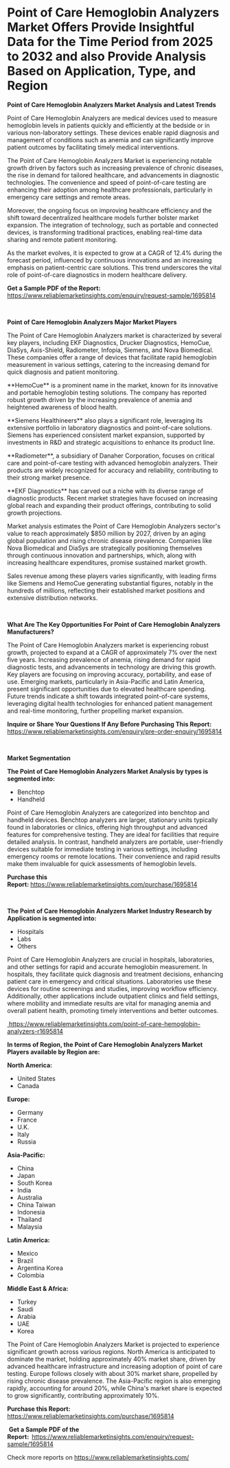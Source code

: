 <p><h1>Point of Care Hemoglobin Analyzers Market Offers Provide Insightful Data for the Time Period from 2025 to 2032 and also Provide Analysis Based on Application, Type, and Region</h1></p><p><strong>Point of Care Hemoglobin Analyzers Market Analysis and Latest Trends</strong></p>
<p><p>Point of Care Hemoglobin Analyzers are medical devices used to measure hemoglobin levels in patients quickly and efficiently at the bedside or in various non-laboratory settings. These devices enable rapid diagnosis and management of conditions such as anemia and can significantly improve patient outcomes by facilitating timely medical interventions.</p><p>The Point of Care Hemoglobin Analyzers Market is experiencing notable growth driven by factors such as increasing prevalence of chronic diseases, the rise in demand for tailored healthcare, and advancements in diagnostic technologies. The convenience and speed of point-of-care testing are enhancing their adoption among healthcare professionals, particularly in emergency care settings and remote areas. </p><p>Moreover, the ongoing focus on improving healthcare efficiency and the shift toward decentralized healthcare models further bolster market expansion. The integration of technology, such as portable and connected devices, is transforming traditional practices, enabling real-time data sharing and remote patient monitoring.</p><p>As the market evolves, it is expected to grow at a CAGR of 12.4% during the forecast period, influenced by continuous innovations and an increasing emphasis on patient-centric care solutions. This trend underscores the vital role of point-of-care diagnostics in modern healthcare delivery.</p></p>
<p><strong>Get a Sample PDF of the Report:&nbsp;</strong> <a href="https://www.reliablemarketinsights.com/enquiry/request-sample/1695814?utm_campaign=1887&utm_medium=2&utm_source=Github&utm_content=ia&utm_term=08012025&utm_id=point-of-care-hemoglobin-analyzers">https://www.reliablemarketinsights.com/enquiry/request-sample/1695814</a></p>
<p>&nbsp;</p>
<p><strong>Point of Care Hemoglobin Analyzers Major Market Players</strong></p>
<p><p>The Point of Care Hemoglobin Analyzers market is characterized by several key players, including EKF Diagnostics, Drucker Diagnostics, HemoCue, DiaSys, Axis-Shield, Radiometer, Infopia, Siemens, and Nova Biomedical. These companies offer a range of devices that facilitate rapid hemoglobin measurement in various settings, catering to the increasing demand for quick diagnosis and patient monitoring.</p><p>**HemoCue** is a prominent name in the market, known for its innovative and portable hemoglobin testing solutions. The company has reported robust growth driven by the increasing prevalence of anemia and heightened awareness of blood health. </p><p>**Siemens Healthineers** also plays a significant role, leveraging its extensive portfolio in laboratory diagnostics and point-of-care solutions. Siemens has experienced consistent market expansion, supported by investments in R&D and strategic acquisitions to enhance its product line.</p><p>**Radiometer**, a subsidiary of Danaher Corporation, focuses on critical care and point-of-care testing with advanced hemoglobin analyzers. Their products are widely recognized for accuracy and reliability, contributing to their strong market presence.</p><p>**EKF Diagnostics** has carved out a niche with its diverse range of diagnostic products. Recent market strategies have focused on increasing global reach and expanding their product offerings, contributing to solid growth projections.</p><p>Market analysis estimates the Point of Care Hemoglobin Analyzers sector's value to reach approximately $850 million by 2027, driven by an aging global population and rising chronic disease prevalence. Companies like Nova Biomedical and DiaSys are strategically positioning themselves through continuous innovation and partnerships, which, along with increasing healthcare expenditures, promise sustained market growth.</p><p>Sales revenue among these players varies significantly, with leading firms like Siemens and HemoCue generating substantial figures, notably in the hundreds of millions, reflecting their established market positions and extensive distribution networks.</p></p>
<p>&nbsp;</p>
<p><strong>What Are The Key Opportunities For Point of Care Hemoglobin Analyzers Manufacturers?</strong></p>
<p><p>The Point of Care Hemoglobin Analyzers market is experiencing robust growth, projected to expand at a CAGR of approximately 7% over the next five years. Increasing prevalence of anemia, rising demand for rapid diagnostic tests, and advancements in technology are driving this growth. Key players are focusing on improving accuracy, portability, and ease of use. Emerging markets, particularly in Asia-Pacific and Latin America, present significant opportunities due to elevated healthcare spending. Future trends indicate a shift towards integrated point-of-care systems, leveraging digital health technologies for enhanced patient management and real-time monitoring, further propelling market expansion.</p></p>
<p><strong>Inquire or Share Your Questions If Any Before Purchasing This Report:</strong> <a href="https://www.reliablemarketinsights.com/enquiry/pre-order-enquiry/1695814?utm_campaign=1887&utm_medium=2&utm_source=Github&utm_content=ia&utm_term=08012025&utm_id=point-of-care-hemoglobin-analyzers">https://www.reliablemarketinsights.com/enquiry/pre-order-enquiry/1695814</a></p>
<p>&nbsp;</p>
<p><strong>Market Segmentation</strong></p>
<p><strong>The Point of Care Hemoglobin Analyzers Market Analysis by types is segmented into:</strong></p>
<p><ul><li>Benchtop</li><li>Handheld</li></ul></p>
<p><p>Point of Care Hemoglobin Analyzers are categorized into benchtop and handheld devices. Benchtop analyzers are larger, stationary units typically found in laboratories or clinics, offering high throughput and advanced features for comprehensive testing. They are ideal for facilities that require detailed analysis. In contrast, handheld analyzers are portable, user-friendly devices suitable for immediate testing in various settings, including emergency rooms or remote locations. Their convenience and rapid results make them invaluable for quick assessments of hemoglobin levels.</p></p>
<p><strong>Purchase this Report:&nbsp;</strong><a href="https://www.reliablemarketinsights.com/purchase/1695814?utm_campaign=1887&utm_medium=2&utm_source=Github&utm_content=ia&utm_term=08012025&utm_id=point-of-care-hemoglobin-analyzers">https://www.reliablemarketinsights.com/purchase/1695814</a></p>
<p>&nbsp;</p>
<p><strong>The Point of Care Hemoglobin Analyzers Market Industry Research by Application is segmented into:</strong></p>
<p><ul><li>Hospitals</li><li>Labs</li><li>Others</li></ul></p>
<p><p>Point of Care Hemoglobin Analyzers are crucial in hospitals, laboratories, and other settings for rapid and accurate hemoglobin measurement. In hospitals, they facilitate quick diagnosis and treatment decisions, enhancing patient care in emergency and critical situations. Laboratories use these devices for routine screenings and studies, improving workflow efficiency. Additionally, other applications include outpatient clinics and field settings, where mobility and immediate results are vital for managing anemia and overall patient health, promoting timely interventions and better outcomes.</p></p>
<p><a href="https://www.reliablemarketinsights.com/point-of-care-hemoglobin-analyzers-r1695814?utm_campaign=1887&utm_medium=2&utm_source=Github&utm_content=ia&utm_term=08012025&utm_id=point-of-care-hemoglobin-analyzers">&nbsp;https://www.reliablemarketinsights.com/point-of-care-hemoglobin-analyzers-r1695814</a></p>
<p><strong>In terms of Region, the Point of Care Hemoglobin Analyzers Market Players available by Region are:</strong></p>
<p>
    <p> <strong> North America: </strong>
        <ul>
            <li>United States</li>
            <li>Canada</li>
        </ul>
        </p> 
    <p> <strong> Europe: </strong>
        <ul>
            <li>Germany</li>
            <li>France</li>
            <li>U.K.</li>
            <li>Italy</li>
            <li>Russia</li>
        </ul>
        </p> 
    <p> <strong> Asia-Pacific: </strong>
        <ul>
            <li>China</li>
            <li>Japan</li>
            <li>South Korea</li>
            <li>India</li>
            <li>Australia</li>
            <li>China Taiwan</li>
            <li>Indonesia</li>
            <li>Thailand</li>
            <li>Malaysia</li>
        </ul>
        </p> 
    <p> <strong> Latin America: </strong>
        <ul>
            <li>Mexico</li>
            <li>Brazil</li>
            <li>Argentina Korea</li>
            <li>Colombia</li>
        </ul>
        </p> 
    <p> <strong> Middle East & Africa: </strong>
        <ul>
            <li>Turkey</li>
            <li>Saudi</li>
            <li>Arabia</li>
            <li>UAE</li>
            <li>Korea</li>
        </ul>
    </p>
    </p>
<p><p>The Point of Care Hemoglobin Analyzers Market is projected to experience significant growth across various regions. North America is anticipated to dominate the market, holding approximately 40% market share, driven by advanced healthcare infrastructure and increasing adoption of point of care testing. Europe follows closely with about 30% market share, propelled by rising chronic disease prevalence. The Asia-Pacific region is also emerging rapidly, accounting for around 20%, while China's market share is expected to grow significantly, contributing approximately 10%.</p></p>
<p><strong>Purchase this Report: </strong><a href="https://www.reliablemarketinsights.com/purchase/1695814?utm_campaign=1887&utm_medium=2&utm_source=Github&utm_content=ia&utm_term=08012025&utm_id=point-of-care-hemoglobin-analyzers">https://www.reliablemarketinsights.com/purchase/1695814</a></p>
<p>&nbsp;<strong>Get a Sample PDF of the Report:&nbsp;&nbsp;</strong><a href="https://www.reliablemarketinsights.com/enquiry/request-sample/1695814?utm_campaign=1887&utm_medium=2&utm_source=Github&utm_content=ia&utm_term=08012025&utm_id=point-of-care-hemoglobin-analyzers">https://www.reliablemarketinsights.com/enquiry/request-sample/1695814</a></p>
<p><strong></strong></p>
<p>Check more reports on <a href="https://www.reliablemarketinsights.com/?utm_campaign=1887&utm_medium=2&utm_source=Github&utm_content=ia&utm_term=08012025&utm_id=point-of-care-hemoglobin-analyzers">https://www.reliablemarketinsights.com/</a></p>
